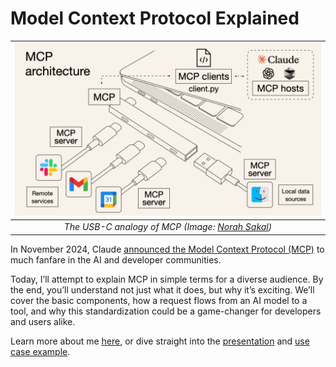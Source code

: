 # Model Context Protocol Explained
| ![MCP analogy](image.png) | 
|:--:| 
| *The USB-C analogy of MCP (Image: [Norah Sakal](https://norahsakal.com/blog/mcp-vs-api-model-context-protocol-explained/))* |

In November 2024, Claude [announced the Model Context Protocol (MCP)](https://www.anthropic.com/news/model-context-protocol) to much fanfare in the AI and developer communities.

Today, I’ll attempt to explain MCP in simple terms for a diverse audience. By the end, you’ll understand not just what it does, but why it’s exciting. We’ll cover the basic components, how a request flows from an AI model to a tool, and why this standardization could be a game-changer for developers and users alike.

Learn more about me [here](about.md), or dive straight into the [presentation](presentation.md) and [use case example](example.md).
